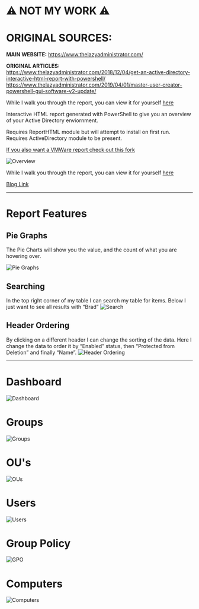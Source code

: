 # ⚠️ NOT MY WORK ⚠️
# ORIGINAL SOURCES:

**MAIN WEBSITE:** https://www.thelazyadministrator.com/

**ORIGINAL ARTICLES:**
https://www.thelazyadministrator.com/2018/12/04/get-an-active-directory-interactive-html-report-with-powershell/
https://www.thelazyadministrator.com/2019/04/01/master-user-creator-powershell-gui-software-v2-update/




While I walk you through the report, you can view it for yourself [here](https://thelazyadministrator.com/wp-content/uploads/2018/12/4-12-2018-ADReport.html)

Interactive HTML report generated with PowerShell to give you an overview of your Active Directory enviornment. 

Requires ReportHTML module but will attempt to install on first run. Requires ActiveDirectory module to be present. 

[If you also want a VMWare report check out this fork](https://github.com/vhoudoverdov/PSHTML-AD-Report)

![Overview](https://thelazyadministrator.com/wp-content/uploads/2018/12/groups.png)

While I walk you through the report, you can view it for yourself [here](https://thelazyadministrator.com/wp-content/uploads/2018/12/4-12-2018-ADReport.html)

[Blog Link](https://thelazyadministrator.com/2018/12/04/get-an-active-directory-interactive-html-report-with-powershell/)

____
# Report Features

## Pie Graphs
The Pie Charts will show you the value, and the count of what you are hovering over.

![Pie Graphs](https://thelazyadministrator.com/wp-content/uploads/2018/12/20181204_80611.gif)

## Searching
In the top right corner of my table I can search my table for items. Below I just want to see all results with “Brad”
![Search](https://thelazyadministrator.com/wp-content/uploads/2018/12/search-1.gif)

## Header Ordering
By clicking on a different header I can change the sorting of the data. Here I change the data to order it by “Enabled” status, then “Protected from Deletion” and finally “Name”.
![Header Ordering](https://thelazyadministrator.com/wp-content/uploads/2018/12/headings.gif)

____

# Dashboard

![Dashboard](https://thelazyadministrator.com/wp-content/uploads/2018/12/home.png)



# Groups

![Groups](https://thelazyadministrator.com/wp-content/uploads/2018/12/groups-1.png)



# OU's

![OUs](https://thelazyadministrator.com/wp-content/uploads/2018/12/OUS.png)



# Users

![Users](https://thelazyadministrator.com/wp-content/uploads/2018/12/users.png)



# Group Policy

![GPO](https://thelazyadministrator.com/wp-content/uploads/2018/12/gpos.png)


# Computers

![Computers](https://thelazyadministrator.com/wp-content/uploads/2018/12/computers.png)

